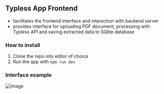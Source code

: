 ## Typless App Frontend
- facilitates the frontend interface and interaction with backend server
- provides interface for uploading PDF document, processing with Typless API and saving extracted data to SQlite database

### How to install
1. Clone the repo into editor of choice
2. Run the app with `npm run dev`

### Interface example
![image](https://github.com/user-attachments/assets/a6d48a5f-0ce0-4321-a36c-b82c2bf26570)
